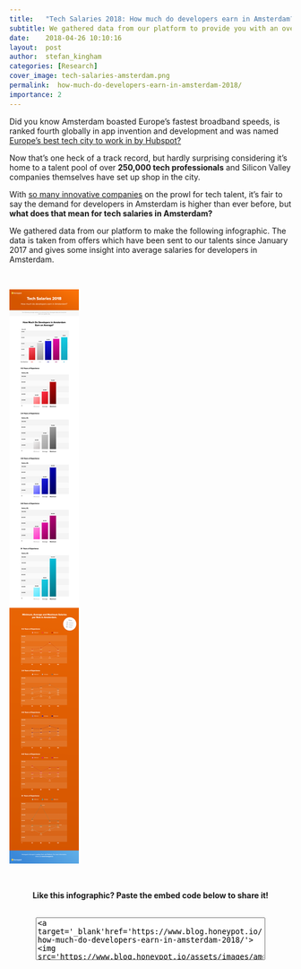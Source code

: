 ```yaml
---
title:   "Tech Salaries 2018: How much do developers earn in Amsterdam?"
subtitle: We gathered data from our platform to provide you with an overview of tech salaries in Amsterdam depending on experience and role.
date:    2018-04-26 10:10:16
layout:  post
author:  stefan_kingham
categories: [Research]
cover_image: tech-salaries-amsterdam.png
permalink:  how-much-do-developers-earn-in-amsterdam-2018/
importance: 2
---
```


Did you know Amsterdam boasted Europe’s fastest broadband speeds, is ranked fourth globally in app invention and development and was named [Europe’s best tech city to work in by Hubspot?](https://www.hubspot.com/european-tech-scene/cities?name=amsterdam) 

Now that’s one heck of a track record, but hardly surprising considering it’s home to a talent pool of over **250,000 tech professionals** and Silicon Valley companies themselves have set up shop in the city.

With [so many innovative companies](https://blog.honeypot.io/amsterdam-tech-map/) on the prowl for tech talent, it’s fair to say the demand for developers in Amsterdam is higher than ever before, but **what does that mean for tech salaries in Amsterdam?** 

<!--more-->

We gathered data from our platform to make the following infographic. The data is taken from offers which have been sent to our talents since January 2017 and gives some insight into average salaries for developers in Amsterdam.

<br />

[![Tech Salaries 2018 Amsterdam Infographic](/assets/images/amsterdam-salaries-infographic.png)](/assets/images/amsterdam-salaries-infographic.png)

<br />

<p align="center"><strong>Like this infographic? Paste the embed code below to share it!</strong></p>

<br />

<div align="center"><textarea style="margin: 0px; width: 80%; height: 70px;">&lt;a target='_blank'href='https://www.blog.honeypot.io/how-much-do-developers-earn-in-amsterdam-2018/'&gt;&lt;img src='https://www.blog.honeypot.io/assets/images/amsterdam-salaries-infographic.png' alt='Honeypot - Tech Salaries 2018 in Amsterdam' title='How much do developers earn in Amsterdam?' /&gt;&lt;/a&gt;</textarea></div>
